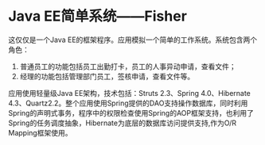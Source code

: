 # Java EE简单系统——Fisher

这仅仅是一个Java EE的框架程序。应用模拟一个简单的工作系统。系统包含两个角色：

1. 普通员工的功能包括员工出勤打卡，员工的人事异动申请，查看文件；
2. 经理的功能包括管理部门员工，签核申请，查看文件等。

应用使用轻量级Java EE架构，技术包括：Struts 2.3、Spring 4.0、Hibernate 4.3、Quartz2.2。整个应用使用Spring提供的DAO支持操作数据库，同时利用Spring的声明式事务，程序中的权限检查使用Spring的AOP框架支持，也利用了Spring的任务调度抽象，Hibernate为底层的数据库访问提供支持,作为O/R Mapping框架使用。
